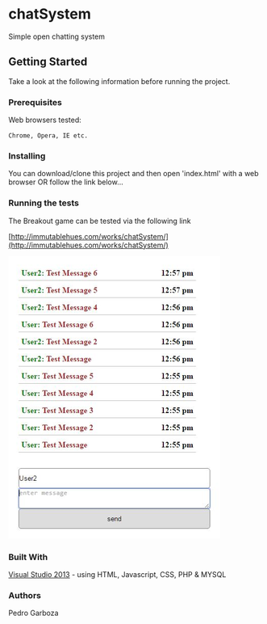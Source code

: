 # chatSystem
Simple open chatting system

## Getting Started
Take a look at the following information before running the project.

### Prerequisites
Web browsers tested:
```
Chrome, Opera, IE etc.
```

### Installing
You can download/clone this project and then open 'index.html' with a web browser OR follow the link below...

### Running the tests
The Breakout game can be tested via the following link

[http://immutablehues.com/works/chatSystem/](http://immutablehues.com/works/chatSystem/)

![Preview Image](/chatSystemImage.JPG)

### Built With
[Visual Studio 2013](https://msdn.microsoft.com/en-us/library/dd831853(v=vs.120).aspx) - using HTML, Javascript, CSS, PHP & MYSQL

### Authors
Pedro Garboza
